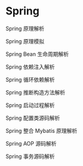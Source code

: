 # Spring



Spring 原理解析



Spring 原理模拟



Spring Bean 生命周期解析



Spring 依赖注入解析



Spring 循环依赖解析



Spring 推断构造方法解析



Spring 启动过程解析



Spring 配置类源码解析



Spring 整合 Mybatis 原理解析



Spring AOP 源码解析



Spring 事务源码解析